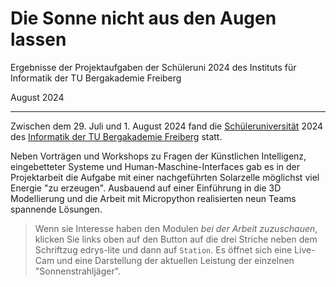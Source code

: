 # Die Sonne nicht aus den Augen lassen 

Ergebnisse der Projektaufgaben der Schüleruni 2024 des Instituts für Informatik der TU Bergakademie Freiberg

August 2024

--------

Zwischen dem 29. Juli und 1. August 2024 fand die [Schüleruniversität](https://tu-freiberg.de/sites/default/files/2024-07/Informatiktage2024_Ablauf2.pdf) 2024 des [Informatik der TU Bergakademie Freiberg](https://tu-freiberg.de/fakult1/inf) statt.

Neben Vorträgen und Workshops zu Fragen der Künstlichen Intelligenz, eingebetteter Systeme und Human-Maschine-Interfaces gab es in der Projektarbeit die Aufgabe mit einer nachgeführten Solarzelle möglichst viel Energie "zu erzeugen". Ausbauend auf einer Einführung in die 3D Modellierung und die Arbeit mit Micropython realisierten neun Teams spannende Lösungen.

> Wenn sie Interesse haben den Modulen _bei der Arbeit zuzuschauen_, klicken Sie links oben auf den Button auf die drei Striche neben dem Schriftzug edrys-lite und dann auf `Station`. Es öffnet sich eine Live-Cam und eine Darstellung der aktuellen Leistung der einzelnen "Sonnenstrahljäger".